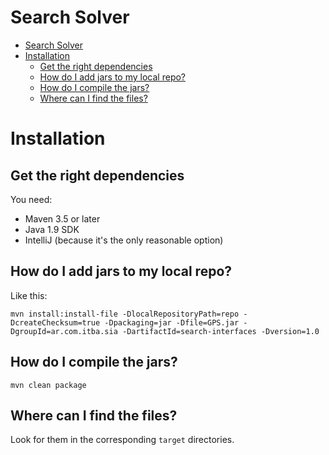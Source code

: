 # Search Solver

<!-- TOC -->

* [Search Solver](#search-solver)
* [Installation](#installation)
  * [Get the right dependencies](#get-the-right-dependencies)
  * [How do I add jars to my local repo?](#how-do-i-add-jars-to-my-local-repo)
  * [How do I compile the jars?](#how-do-i-compile-the-jars)
  * [Where can I find the files?](#where-can-i-find-the-files)

<!-- /TOC -->

# Installation

## Get the right dependencies

You need:

* Maven 3.5 or later
* Java 1.9 SDK
* IntelliJ (because it's the only reasonable option)

## How do I add jars to my local repo?

Like this:

`mvn install:install-file -DlocalRepositoryPath=repo -DcreateChecksum=true -Dpackaging=jar -Dfile=GPS.jar -DgroupId=ar.com.itba.sia -DartifactId=search-interfaces -Dversion=1.0`

## How do I compile the jars?

`mvn clean package`

## Where can I find the files?

Look for them in the corresponding `target` directories.
